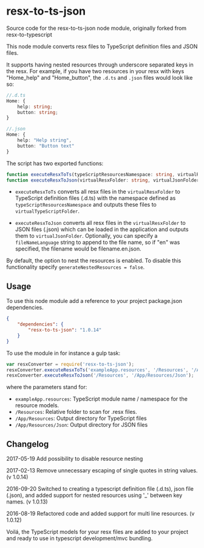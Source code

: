 ﻿# resx-to-ts-json

Source code for the resx-to-ts-json node module, originally forked from resx-to-typescript

This node module converts resx files to TypeScript definition files and JSON files. 

It supports having nested resources through underscore separated keys in the resx. For example, if you have two resources in your resx with keys "Home_help" and "Home_button", the `.d.ts` and `.json` files would look like so:

```typescript
//.d.ts
Home: {
    help: string;
    button: string;
}

//.json
Home: {
    help: "Help string",
    button: "Button text"
}
```

The script has two exported functions:

```typescript
function executeResxToTs(typeScriptResourcesNamespace: string, virtualResxFolder: string, virtualTypeScriptFolder: string, generateNestedResources: boolean = true): void;
function executeResxToJson(virtualResxFolder: string, virtualJsonFolder: string, fileNameLanguage?: string, generateNestedResources: boolean = true): void;
```

* `executeResxToTs` converts all resx files in the `virtualResxFolder` to TypeScript definition files (.d.ts) with the namespace defined as `typeScriptResourcesNamespace` and outputs these files to `virtualTypeScriptFolder`.

* `executeResxToJson` converts all resx files in the `virtualResxFolder` to JSON files (.json) which can be loaded in the application and outputs them to `virtualJsonFolder`.
Optionally, you can specify a `fileNameLanguage` string to append to the file name, so if "en" was specified, the filename would be filename.en.json.

By default, the option to nest the resources is enabled. To disable this functionality specify `generateNestedResources = false`.

## Usage

To use this node module add a reference to your project package.json dependencies.
```json
{
    "dependencies": {
        "resx-to-ts-json": "1.0.14"
    }
}
```

To use the module in for instance a gulp task:

```javascript
var resxConverter = require('resx-to-ts-json');
resxConverter.executeResxToTs('exampleApp.resources', '/Resources', '/App/Resources');
resxConverter.executeResxToJson('/Resources', '/App/Resources/Json');
```

where the parameters stand for:

* `exampleApp.resources`: TypeScript module name / namespace for the resource models.  
* `/Resources`: Relative folder to scan for .resx files.  
* `/App/Resources`: Output directory for TypeScript files  
* `/App/Resources/Json`: Output directory for JSON files  


## Changelog
2017-05-19 Add possibility to disable resource nesting

2017-02-13 Remove unnecessary escaping of single quotes in string values. (v 1.0.14)

2016-09-20 Switched to creating a typescript definition file (.d.ts), json file (.json), and added support for
                nested resources using '_' between key names. (v 1.0.13)
                
2016-08-19 Refactored code and added support for multi line resources. (v 1.0.12)

Voilá, the TypeScript models for your resx files are added to your project and ready to use in typescript development/mvc bundling.
